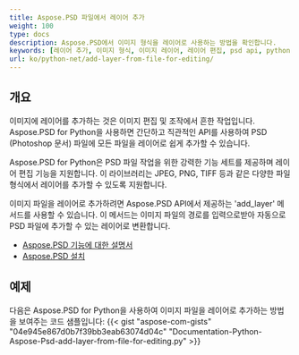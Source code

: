 ```yaml
---
title: Aspose.PSD 파일에서 레이어 추가
weight: 100
type: docs
description: Aspose.PSD에서 이미지 형식을 레이어로 사용하는 방법을 확인합니다.
keywords: [레이어 추가, 이미지 형식, 이미지 레이어, 레이어 편집, psd api, python, 코드 샘플]
url: ko/python-net/add-layer-from-file-for-editing/
---
```


## **개요**

이미지에 레이어를 추가하는 것은 이미지 편집 및 조작에서 흔한 작업입니다. Aspose.PSD for Python을 사용하면 간단하고 직관적인 API를 사용하여 PSD (Photoshop 문서) 파일에 모든 파일을 레이어로 쉽게 추가할 수 있습니다.

Aspose.PSD for Python은 PSD 파일 작업을 위한 강력한 기능 세트를 제공하며 레이어 편집 기능을 지원합니다. 이 라이브러리는 JPEG, PNG, TIFF 등과 같은 다양한 파일 형식에서 레이어를 추가할 수 있도록 지원합니다.

이미지 파일을 레이어로 추가하려면 Aspose.PSD API에서 제공하는 'add_layer' 메서드를 사용할 수 있습니다. 이 메서드는 이미지 파일의 경로를 입력으로받아 자동으로 PSD 파일에 추가할 수 있는 레이어로 변환합니다.

<div class="code-sample">
    <ul class="link-list">        
        <li class="link-item"><a href="https://docs.aspose.com/psd/python-net/features/">Aspose.PSD 기능에 대한 설명서</a></li>
        <li class="link-item"><a href="https://docs.aspose.com/psd/python-net/installation/">Aspose.PSD 설치</a></li>
    </ul>
</div>

## **예제**
다음은 Aspose.PSD for Python을 사용하여 이미지 파일을 레이어로 추가하는 방법을 보여주는 코드 샘플입니다:
{{< gist "aspose-com-gists" "04e945e867d0b7f39bb3eab63074d04c" "Documentation-Python-Aspose-Psd-add-layer-from-file-for-editing.py" >}}
